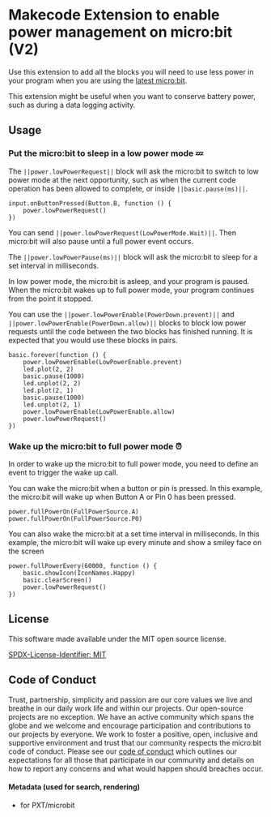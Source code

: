 # Makecode Extension to enable power management on micro:bit (V2)

Use this extension to add all the blocks you will need to use less power in your program when you are using the [latest micro:bit](https://microbit.org/new-microbit/).

This extension might be useful when you want to conserve battery power, such as during a data logging activity.


## Usage

### Put the micro:bit to sleep in a low power mode 💤

The ``||power.lowPowerRequest||`` block will ask the micro:bit to switch to low power mode at the next opportunity, such as when the current code operation has been allowed to complete, or inside ``||basic.pause(ms)||``.

```blocks
input.onButtonPressed(Button.B, function () {
    power.lowPowerRequest()
})
```

You can send ``||power.lowPowerRequest(LowPowerMode.Wait)||``. Then micro:bit will also pause until a full power event occurs.

The ``||power.lowPowerPause(ms)||`` block will ask the micro:bit to sleep for a set interval in milliseconds.

In low power mode, the micro:bit is asleep, and your program is paused. When the micro:bit wakes up to full power mode, your program continues from the point it stopped.

You can use the ``||power.lowPowerEnable(PowerDown.prevent)||`` and ``||power.lowPowerEnable(PowerDown.allow)||`` blocks to block low power requests until the code between the two blocks has finished running. It is expected that you would use these blocks in pairs.

```blocks
basic.forever(function () {
    power.lowPowerEnable(LowPowerEnable.prevent)
    led.plot(2, 2)
    basic.pause(1000)
    led.unplot(2, 2)
    led.plot(2, 1)
    basic.pause(1000)
    led.unplot(2, 1)
    power.lowPowerEnable(LowPowerEnable.allow)
    power.lowPowerRequest()
})
```

### Wake up the micro:bit to full power mode ⏰

In order to wake up the micro:bit to full power mode, you need to define an event to trigger the wake up call.

You can wake the micro:bit when a button or pin is pressed. In this example, the micro:bit will wake up when Button A or Pin 0 has been pressed.

```blocks
power.fullPowerOn(FullPowerSource.A)
power.fullPowerOn(FullPowerSource.P0)
```

You can also wake the micro:bit at a set time interval in milliseconds. In this example, the micro:bit will wake up every minute and show a smiley face on the screen

```blocks
power.fullPowerEvery(60000, function () {
    basic.showIcon(IconNames.Happy)
    basic.clearScreen()
    power.lowPowerRequest()
})
```

## License
This software made available under the MIT open source license.

[SPDX-License-Identifier: MIT](/LICENSE)

## Code of Conduct

Trust, partnership, simplicity and passion are our core values we live and breathe in our daily work life and within our projects. Our open-source projects are no exception. We have an active community which spans the globe and we welcome and encourage participation and contributions to our projects by everyone. We work to foster a positive, open, inclusive and supportive environment and trust that our community respects the micro:bit code of conduct. Please see our [code of conduct](https://www.microbit.org/safeguarding/) which outlines our expectations for all those that participate in our community and details on how to report any concerns and what would happen should breaches occur.

#### Metadata (used for search, rendering)

* for PXT/microbit
<script src="https://makecode.com/gh-pages-embed.js"></script><script>makeCodeRender("{{ site.makecode.home_url }}", "{{ site.github.owner_name }}/{{ site.github.repository_name }}");</script>
